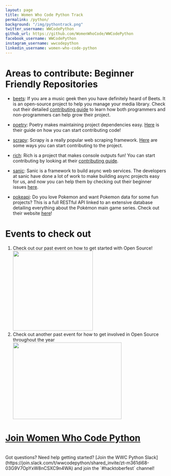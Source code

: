 ```yaml
---
layout: page
title: Women Who Code Python Track
permalink: /python/
background: "/img/pythontrack.png"
twitter_username: WWCodePython
github_url: https://github.com/WomenWhoCode/WWCodePython
facebook_username: WWCodePython
instagram_username: wwcodepython
linkedin_username: women-who-code-python
---
```


# Areas to contribute: Beginner Friendly Repositories

- [beets](https://github.com/beetbox/beets): If you are a music geek then you have definitely heard of Beets. It is an open-source project to help you manage your media library. Check out their detailed [contributing guide](https://github.com/beetbox/beets/blob/master/CONTRIBUTING.rst) to learn how both programmers and non-programmers can help grow their project.

- [poetry](https://github.com/python-poetry/poetry): Poetry makes maintaining project dependencies easy. [Here](https://github.com/python-poetry/poetry/blob/master/CONTRIBUTING.md#contributing-to-code) is their guide on how you can start contributing code!

- [scrapy](https://github.com/scrapy/scrapy): Scrapy is a really popular web scraping framework. [Here](https://docs.scrapy.org/en/master/contributing.html) are some ways you can start contributing to the project.

- [rich](https://github.com/willmcgugan/rich): Rich is a project that makes console outputs fun! You can start contributing by looking at their [contributing guide](https://github.com/willmcgugan/rich/blob/master/CONTRIBUTING.md).

- [sanic](https://github.com/sanic-org/sanic): Sanic is a framework to build async web services. The developers at sanic have done a lot of work to make building async projects easy for us, and now you can help them by checking out their beginner issues [here](https://github.com/sanic-org/sanic/issues?q=is%3Aopen+is%3Aissue+label%3Abeginner).

- [pokeapi](https://github.com/PokeAPI/pokeapi): Do you love Pokemon and want Pokemon data for some fun projects? This is a full RESTful API linked to an extensive database detailing everything about the Pokémon main game series. Check out their website [here](https://pokeapi.co/)!

# Events to check out

1. Check out our past event on how to get started with Open Source!
   [<img src = "{{site.baseurl}}/img/python-event1.png" width="250" height="250">](https://www.youtube.com/watch?v=i-Mxkvo1_Fc&t=26s)
   <br />
2. Check out another past event for how to get involved in Open Source throughout the year<br />
   [<img src = "{{site.baseurl}}/img/python-event2.jpeg" width="340" height="240">](https://www.youtube.com/watch?v=EB2PKaVJ3qY)

# [Join Women Who Code Python](https://linktr.ee/wwcodepython)

<br />
Got questions? Need help getting started? [Join the WWC Python Slack](https://join.slack.com/t/wwcodepython/shared_invite/zt-m361di68-03G9V7OpYxW8nCSXC9n4WA) and join the `#hacktoberfest` channel!
